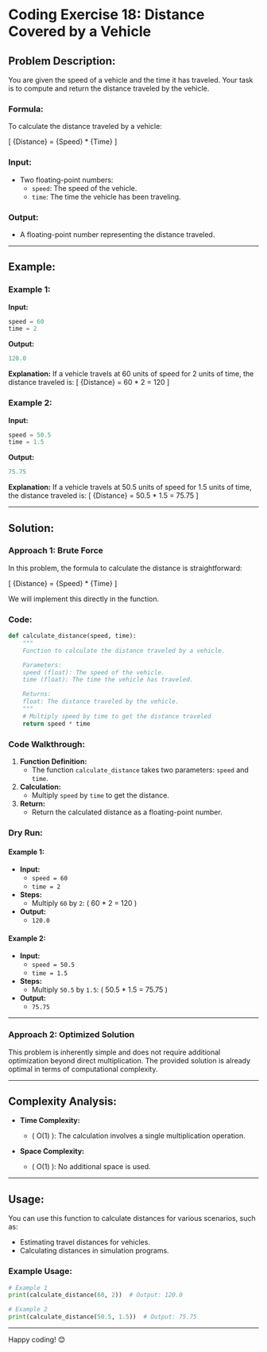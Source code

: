 # Coding Exercise 18: Distance Covered by a Vehicle

## Problem Description:
You are given the speed of a vehicle and the time it has traveled. Your task is to compute and return the distance traveled by the vehicle.

### Formula:
To calculate the distance traveled by a vehicle:

\[ {Distance} = {Speed} * {Time} \]

### Input:
- Two floating-point numbers:
  - `speed`: The speed of the vehicle.
  - `time`: The time the vehicle has been traveling.

### Output:
- A floating-point number representing the distance traveled.

---

## Example:

### Example 1:
**Input:**
```python
speed = 60
time = 2
```

**Output:**
```python
120.0
```

**Explanation:**
If a vehicle travels at 60 units of speed for 2 units of time, the distance traveled is:
\[ {Distance} = 60 * 2 = 120 \]

### Example 2:
**Input:**
```python
speed = 50.5
time = 1.5
```

**Output:**
```python
75.75
```

**Explanation:**
If a vehicle travels at 50.5 units of speed for 1.5 units of time, the distance traveled is:
\[ {Distance} = 50.5 * 1.5 = 75.75 \]

---

## Solution:

### Approach 1: Brute Force

In this problem, the formula to calculate the distance is straightforward:

\[ {Distance} = {Speed} * {Time} \]

We will implement this directly in the function.

### Code:
```python
def calculate_distance(speed, time):
    """
    Function to calculate the distance traveled by a vehicle.

    Parameters:
    speed (float): The speed of the vehicle.
    time (float): The time the vehicle has traveled.

    Returns:
    float: The distance traveled by the vehicle.
    """
    # Multiply speed by time to get the distance traveled
    return speed * time
```

### Code Walkthrough:
1. **Function Definition:**
   - The function `calculate_distance` takes two parameters: `speed` and `time`.
2. **Calculation:**
   - Multiply `speed` by `time` to get the distance.
3. **Return:**
   - Return the calculated distance as a floating-point number.

### Dry Run:

#### Example 1:
- **Input:**
  - `speed = 60`
  - `time = 2`
- **Steps:**
  - Multiply `60` by `2`: \( 60 * 2 = 120 \)
- **Output:**
  - `120.0`

#### Example 2:
- **Input:**
  - `speed = 50.5`
  - `time = 1.5`
- **Steps:**
  - Multiply `50.5` by `1.5`: \( 50.5 * 1.5 = 75.75 \)
- **Output:**
  - `75.75`

---

### Approach 2: Optimized Solution
This problem is inherently simple and does not require additional optimization beyond direct multiplication. The provided solution is already optimal in terms of computational complexity.

---

## Complexity Analysis:

- **Time Complexity:**
  - \( O(1) \): The calculation involves a single multiplication operation.

- **Space Complexity:**
  - \( O(1) \): No additional space is used.

---

## Usage:
You can use this function to calculate distances for various scenarios, such as:
- Estimating travel distances for vehicles.
- Calculating distances in simulation programs.

### Example Usage:
```python
# Example 1
print(calculate_distance(60, 2))  # Output: 120.0

# Example 2
print(calculate_distance(50.5, 1.5))  # Output: 75.75
```

---

Happy coding! 😊
